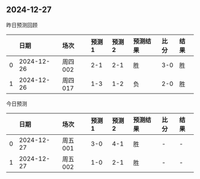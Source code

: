 

 ## 2024-12-27

昨日预测回顾

|    | 日期       | 场次    | 预测1   | 预测2   | 预测结果   | 比分   | 结果   |
|---:|:-----------|:--------|:--------|:--------|:-----------|:-------|:-------|
|  0 | 2024-12-26 | 周四002 | 2-1     | 2-1     | 胜         | 3-0    | 胜     |
|  1 | 2024-12-26 | 周四017 | 1-3     | 1-2     | 负         | 2-0    | 胜     |

今日预测

|    | 日期       | 场次    | 预测1   | 预测2   | 预测结果   | 比分   | 结果   |
|---:|:-----------|:--------|:--------|:--------|:-----------|:-------|:-------|
|  0 | 2024-12-27 | 周五001 | 3-0     | 4-1     | 胜         | -      | -      |
|  1 | 2024-12-27 | 周五002 | 1-0     | 2-1     | 胜         | -      | -      |